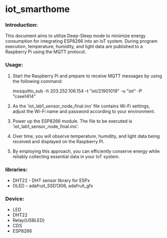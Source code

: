 # iot_smarthome

### Introduction:

This document aims to utilize Deep-Sleep mode to minimize energy consumption for integrating ESP8266 into an IoT system. During program execution, temperature, humidity, and light data are published to a Raspberry Pi using the MQTT protocol.


### Usage:
1. Start the Raspberry Pi and prepare to receive MQTT messages by using the following command:
   
   mosquitto_sub -h 203.252.106.154 -t "iot/21901019" -u "iot" -P "csee1414"
2. As the 'iot_lab1_sensor_node_final.ino' file contains Wi-Fi settings, adjust the Wi-Fi name and password according to your environment.
3. Power up the ESP8266 module. The file to be executed is 'iot_lab1_sensor_node_final.ino'.
4. Over time, you will observe temperature, humidity, and light data being received and displayed on the Raspberry Pi.
5. By employing this approach, you can efficiently conserve energy while reliably collecting essential data in your IoT system.


### libraries:
- DHT22 - DHT sensor library for ESPx
- OLED – adafruit_SSD1306, adafruit_gfx


### Device:
- LED
- DHT22
- Relay(USBLED)
- CDS
- ESP8266

